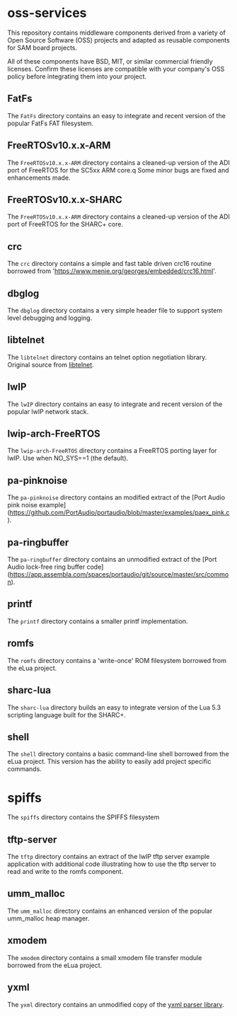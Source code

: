 # oss-services

This repository contains middleware components derived from a variety of
Open Source Software (OSS) projects and adapted as reusable components
for SAM board projects.

All of these components have BSD, MIT, or similar commercial friendly
licenses.  Confirm these licenses are compatible with your company's OSS
policy before integrating them into your project.

## FatFs

The `FatFs` directory contains an easy to integrate and recent version
of the popular FatFs FAT filesystem.

## FreeRTOSv10.x.x-ARM

The `FreeRTOSv10.x.x-ARM` directory contains a cleaned-up version of the
ADI port of FreeRTOS for the SC5xx ARM core.q  Some minor bugs are fixed and
enhancements made.

## FreeRTOSv10.x.x-SHARC

The `FreeRTOSv10.x.x-ARM` directory contains a cleaned-up version of the
ADI port of FreeRTOS for the SHARC+ core.

## crc

The `crc` directory contains a simple and fast table driven crc16 routine
borrowed from 'https://www.menie.org/georges/embedded/crc16.html'.

## dbglog

The `dbglog` directory contains a very simple header file to support
system level debugging and logging.

## libtelnet

The `libtelnet` directory contains an telnet option negotiation library.
Original source from [libtelnet](https://github.com/seanmiddleditch/libtelnet).

## lwIP

The `lwIP` directory contains an easy to integrate and recent version
of the popular lwIP network stack.

## lwip-arch-FreeRTOS

The `lwip-arch-FreeRTOS` directory contains a FreeRTOS porting layer
for lwIP.  Use when NO_SYS==1 (the default).

## pa-pinknoise

The `pa-pinknoise` directory contains an modified extract of the
[Port Audio pink noise example]
(https://github.com/PortAudio/portaudio/blob/master/examples/paex_pink.c).

## pa-ringbuffer

The `pa-ringbuffer` directory contains an unmodified extract of the
[Port Audio lock-free ring buffer code]
(https://app.assembla.com/spaces/portaudio/git/source/master/src/common).

## printf

The `printf` directory contains a smaller printf implementation.

## romfs

The `romfs` directory contains a 'write-once' ROM filesystem borrowed
from the eLua project.

## sharc-lua

The `sharc-lua` directory builds an easy to integrate version of the Lua 5.3
scripting language built for the SHARC+.

## shell

The `shell` directory contains a basic command-line shell borrowed from
the eLua project.  This version has the ability to easily add project
specific commands.

# spiffs
The `spiffs` directory contains the SPIFFS filesystem

## tftp-server

The `tftp` directory contains an extract of the lwIP tftp server example
application with additional code illustrating how to use the tftp server
to read and write to the romfs component.

## umm_malloc

The `umm_malloc` directory contains an enhanced version of the popular
umm_malloc heap manager.

## xmodem

The `xmodem` directory contains a small xmodem file transfer module borrowed
from the eLua project.

## yxml

The `yxml` directory contains an unmodified copy of the
[yxml parser library](https://dev.yorhel.nl/yxml).
